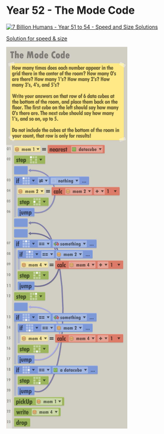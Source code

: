 # Year 52 - The Mode Code

[![7 Billion Humans - Year 51 to 54 - Speed and Size Solutions](https://img.youtube.com/vi/jWEzwbqdFKc/0.jpg)](https://www.youtube.com/watch?v=jWEzwbqdFKc&t=116s)

[Solution for speed & size](solution.txt)

![Solution for speed & size](solution.JPEG "Year 52")